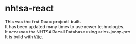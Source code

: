 # nhtsa-react

This was the first React project I built.<br>
It has been updated many times to use newer technologies.<br>
It accesses the NHTSA Recall Database using axios-jsonp-pro.<br>
It is build with [Vite](https://vitejs.dev/).

